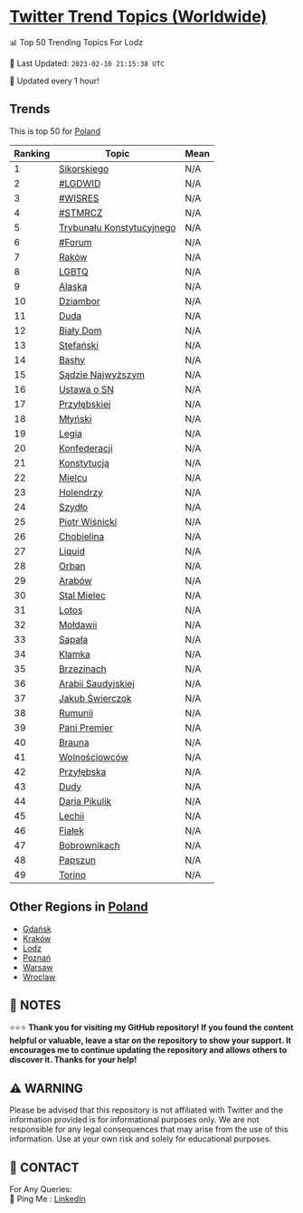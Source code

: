 [Twitter Trend Topics (Worldwide)](https://github.com/ErcinDedeoglu/Twitter-Trend-Topics)
==========


📊 Top 50 Trending Topics For Lodz

📆 Last Updated: `2023-02-10 21:15:38 UTC`

🔧 Updated every 1 hour!


## Trends

This is top 50 for [Poland](</Poland>)

| Ranking | Topic | Mean |
| ------- | ------------ | ------------ |
| 1 | [Sikorskiego](http://twitter.com/search?q=Sikorskiego) | N/A |
| 2 | [#LGDWID](http://twitter.com/search?q=%23LGDWID) | N/A |
| 3 | [#WISRES](http://twitter.com/search?q=%23WISRES) | N/A |
| 4 | [#STMRCZ](http://twitter.com/search?q=%23STMRCZ) | N/A |
| 5 | [Trybunału Konstytucyjnego](http://twitter.com/search?q=Trybuna%c5%82u+Konstytucyjnego) | N/A |
| 6 | [#Forum](http://twitter.com/search?q=%23Forum) | N/A |
| 7 | [Raków](http://twitter.com/search?q=Rak%c3%b3w) | N/A |
| 8 | [LGBTQ](http://twitter.com/search?q=LGBTQ) | N/A |
| 9 | [Alaską](http://twitter.com/search?q=Alask%c4%85) | N/A |
| 10 | [Dziambor](http://twitter.com/search?q=Dziambor) | N/A |
| 11 | [Duda](http://twitter.com/search?q=Duda) | N/A |
| 12 | [Biały Dom](http://twitter.com/search?q=Bia%c5%82y+Dom) | N/A |
| 13 | [Stefański](http://twitter.com/search?q=Stefa%c5%84ski) | N/A |
| 14 | [Bashy](http://twitter.com/search?q=Bashy) | N/A |
| 15 | [Sądzie Najwyższym](http://twitter.com/search?q=S%c4%85dzie+Najwy%c5%bcszym) | N/A |
| 16 | [Ustawa o SN](http://twitter.com/search?q=Ustawa+o+SN) | N/A |
| 17 | [Przyłębskiej](http://twitter.com/search?q=Przy%c5%82%c4%99bskiej) | N/A |
| 18 | [Młyński](http://twitter.com/search?q=M%c5%82y%c5%84ski) | N/A |
| 19 | [Legia](http://twitter.com/search?q=Legia) | N/A |
| 20 | [Konfederacji](http://twitter.com/search?q=Konfederacji) | N/A |
| 21 | [Konstytucją](http://twitter.com/search?q=Konstytucj%c4%85) | N/A |
| 22 | [Mielcu](http://twitter.com/search?q=Mielcu) | N/A |
| 23 | [Holendrzy](http://twitter.com/search?q=Holendrzy) | N/A |
| 24 | [Szydło](http://twitter.com/search?q=Szyd%c5%82o) | N/A |
| 25 | [Piotr Wiśnicki](http://twitter.com/search?q=Piotr+Wi%c5%9bnicki) | N/A |
| 26 | [Chobielina](http://twitter.com/search?q=Chobielina) | N/A |
| 27 | [Liquid](http://twitter.com/search?q=Liquid) | N/A |
| 28 | [Orban](http://twitter.com/search?q=Orban) | N/A |
| 29 | [Arabów](http://twitter.com/search?q=Arab%c3%b3w) | N/A |
| 30 | [Stal Mielec](http://twitter.com/search?q=Stal+Mielec) | N/A |
| 31 | [Lotos](http://twitter.com/search?q=Lotos) | N/A |
| 32 | [Mołdawii](http://twitter.com/search?q=Mo%c5%82dawii) | N/A |
| 33 | [Sapała](http://twitter.com/search?q=Sapa%c5%82a) | N/A |
| 34 | [Klamka](http://twitter.com/search?q=Klamka) | N/A |
| 35 | [Brzezinach](http://twitter.com/search?q=Brzezinach) | N/A |
| 36 | [Arabii Saudyjskiej](http://twitter.com/search?q=Arabii+Saudyjskiej) | N/A |
| 37 | [Jakub Świerczok](http://twitter.com/search?q=Jakub+%c5%9awierczok) | N/A |
| 38 | [Rumunii](http://twitter.com/search?q=Rumunii) | N/A |
| 39 | [Pani Premier](http://twitter.com/search?q=Pani+Premier) | N/A |
| 40 | [Brauna](http://twitter.com/search?q=Brauna) | N/A |
| 41 | [Wolnościowców](http://twitter.com/search?q=Wolno%c5%9bciowc%c3%b3w) | N/A |
| 42 | [Przyłębska](http://twitter.com/search?q=Przy%c5%82%c4%99bska) | N/A |
| 43 | [Dudy](http://twitter.com/search?q=Dudy) | N/A |
| 44 | [Daria Pikulik](http://twitter.com/search?q=Daria+Pikulik) | N/A |
| 45 | [Lechii](http://twitter.com/search?q=Lechii) | N/A |
| 46 | [Fiałek](http://twitter.com/search?q=Fia%c5%82ek) | N/A |
| 47 | [Bobrownikach](http://twitter.com/search?q=Bobrownikach) | N/A |
| 48 | [Papszun](http://twitter.com/search?q=Papszun) | N/A |
| 49 | [Torino](http://twitter.com/search?q=Torino) | N/A |



## Other Regions in [Poland](</Poland>)

* [Gdańsk](</Poland/Gdańsk.md>)
* [Kraków](</Poland/Kraków.md>)
* [Lodz](</Poland/Lodz.md>)
* [Poznań](</Poland/Poznań.md>)
* [Warsaw](</Poland/Warsaw.md>)
* [Wroclaw](</Poland/Wroclaw.md>)



## 📝 NOTES

⭐⭐⭐ **Thank you for visiting my GitHub repository! If you found the content helpful or valuable, leave a star on the repository to show your support. It encourages me to continue updating the repository and allows others to discover it. Thanks for your help!**


## ⚠️ WARNING

Please be advised that this repository is not affiliated with Twitter and the information provided is for informational purposes only. We are not responsible for any legal consequences that may arise from the use of this information. Use at your own risk and solely for educational purposes.


## 📨 CONTACT

 For Any Queries:  
            🏓 Ping Me : [LinkedIn](https://www.linkedin.com/in/ercindedeoglu/)
